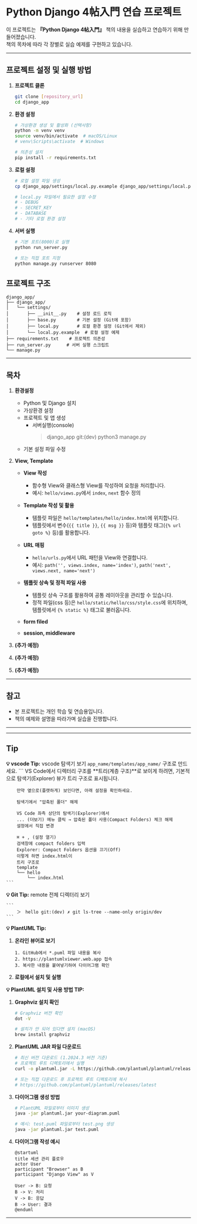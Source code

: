 # Python Django 4帖入門 연습 프로젝트

이 프로젝트는 **『Python Django 4帖入門』** 책의 내용을 실습하고 연습하기 위해 만들어졌습니다.  
책의 목차에 따라 각 장별로 실습 예제를 구현하고 있습니다.

---

## 프로젝트 설정 및 실행 방법

1. **프로젝트 클론**
    ```bash
    git clone [repository_url]
    cd django_app
    ```

2. **환경 설정**
    ```bash
    # 가상환경 생성 및 활성화 (선택사항)
    python -m venv venv
    source venv/bin/activate  # macOS/Linux
    # venv\Scripts\activate  # Windows

    # 의존성 설치
    pip install -r requirements.txt
    ```

3. **로컬 설정**
    ```bash
    # 로컬 설정 파일 생성
    cp django_app/settings/local.py.example django_app/settings/local.py
    
    # local.py 파일에서 필요한 설정 수정
    # - DEBUG
    # - SECRET_KEY
    # - DATABASE
    # - 기타 로컬 환경 설정
    ```

4. **서버 실행**
    ```bash
    # 기본 포트(8000)로 실행
    python run_server.py
    
    # 또는 직접 포트 지정
    python manage.py runserver 8080
    ```

## 프로젝트 구조

```
django_app/
├── django_app/
│   └── settings/
│       ├── __init__.py    # 설정 로드 로직
│       ├── base.py        # 기본 설정 (Git에 포함)
│       ├── local.py       # 로컬 환경 설정 (Git에서 제외)
│       └── local.py.example  # 로컬 설정 예제
├── requirements.txt    # 프로젝트 의존성
├── run_server.py      # 서버 실행 스크립트
└── manage.py
```

---

## 목차

1. **환경설정**
    - Python 및 Django 설치
    - 가상환경 설정
    - 프로젝트 및 앱 생성
        - 서버실행(console)
            > django_app git:(dev) python3 manage.py
    - 기본 설정 파일 수정

2. **View, Template**

    - **View 작성**
        - 함수형 View와 클래스형 View를 작성하여 요청을 처리합니다.
        - 예시: `hello/views.py`에서 `index`, `next` 함수 정의

    - **Template 작성 및 활용**
        - 템플릿 파일은 `hello/templates/hello/index.html`에 위치합니다.
        - 템플릿에서 변수(`{{ title }}`, `{{ msg }}` 등)와 템플릿 태그(`{% url goto %}` 등)를 활용합니다.

    - **URL 매핑**
        - `hello/urls.py`에서 URL 패턴을 View와 연결합니다.
        - 예시: `path('', views.index, name='index')`, `path('next', views.next, name='next')`

    - **템플릿 상속 및 정적 파일 사용**
        - 템플릿 상속 구조를 활용하여 공통 레이아웃을 관리할 수 있습니다.
        - 정적 파일(css 등)은 `hello/static/hello/css/style.css`에 위치하며, 템플릿에서 `{% static %}` 태그로 불러옵니다.
    - **form filed**
    
    - **session, middleware**    

3. **(추가 예정)**

4. **(추가 예정)**

5. **(추가 예정)**

---

## 참고

- 본 프로젝트는 개인 학습 및 연습용입니다.
- 책의 예제와 설명을 따라가며 실습을 진행합니다.

---

---

## Tip

**💡 vscode Tip:** vscode 탐색기 보기
 `app_name/templates/app_name/` 구조로 만드세요.
    ```
        VS Code에서 디렉터리 구조를 **트리(계층 구조)**로 보이게 하려면,
        기본적으로 탐색기(Explorer) 뷰가 트리 구조로 표시됩니다.

        만약 옆으로(플랫하게) 보인다면, 아래 설정을 확인하세요.

        탐색기에서 "압축된 폴더" 해제

        VS Code 좌측 상단의 탐색기(Explorer)에서
        ... (더보기) 메뉴 클릭 → 압축된 폴더 사용(Compact Folders) 체크 해제
        설정에서 직접 변경

        ⌘ + , (설정 열기)
        검색창에 compact folders 입력
        Explorer: Compact Folders 옵션을 끄기(Off)
        이렇게 하면 index.html이
        트리 구조로
        template
        └── hello
            └── index.html
    ```

**💡 Git Tip:** remote 전체 디렉터리 보기

    ```
        ＞　hello git:(dev) ✗ git ls-tree --name-only origin/dev
    ```

**💡 PlantUML Tip:** 

1. **온라인 뷰어로 보기**
    ```
    1. GitHub에서 *.puml 파일 내용을 복사
    2. https://plantumlviewer.web.app 접속
    3. 복사한 내용을 붙여넣기하여 다이어그램 확인
    ```

2. **로컬에서 설치 및 실행**

**💡 PlantUML 설치 및 사용 방법 TIP:**

1. **Graphviz 설치 확인**
    ```bash
    # Graphviz 버전 확인
    dot -V
    
    # 설치가 안 되어 있다면 설치 (macOS)
    brew install graphviz
    ```

2. **PlantUML JAR 파일 다운로드**
    ```bash
    # 최신 버전 다운로드 (1.2024.3 버전 기준)
    # 프로젝트 루트 디렉토리에서 실행
    curl -o plantuml.jar -L https://github.com/plantuml/plantuml/releases/download/v1.2024.3/plantuml-1.2024.3.jar

    # 또는 직접 다운로드 후 프로젝트 루트 디렉토리에 복사
    # https://github.com/plantuml/plantuml/releases/latest
    ```

3. **다이어그램 생성 방법**
    ```bash
    # PlantUML 파일로부터 이미지 생성
    java -jar plantuml.jar your-diagram.puml
    
    # 예시: test.puml 파일로부터 test.png 생성
    java -jar plantuml.jar test.puml
    ```

4. **다이어그램 작성 예시**
    ```plantuml
    @startuml
    title 세션 관리 플로우
    actor User
    participant "Browser" as B
    participant "Django View" as V
    
    User -> B: 요청
    B -> V: 처리
    V -> B: 응답
    B -> User: 결과
    @enduml
    ```

---

